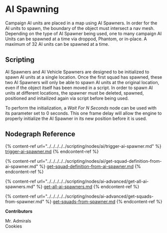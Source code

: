 # AI Spawning

Campaign AI units are placed in a map using AI Spawners. In order for the AI units to spawn, the boundary of the object must intersect a nav mesh. Depending on the type of AI Spawner being used, one to many campaign AI Units can be spawned at a time via droppod, Phantom, or in-place. A maximum of 32 AI units can be spawned at a time.

## Scripting

AI Spawners and AI Vehicle Spawners are designed to be initialized to spawn AI units at a single location. Once the first squad has spawned, these two AI Spawners will only be able to spawn AI units at the original location, even if the object itself has been moved in a script. In order to spawn AI units at different locations, the spawner must be deleted, spawned, positioned and initailized again via script before being used.

To perform the initialization, a _Wait For N Seconds_ node can be used with its parameter set to 0 seconds. This one frame delay will allow the engine to properly initialize the AI Spawner in its new position before it is used.

## Nodegraph Reference

{% content-ref url="../../../../../scripting/nodes/ai/trigger-ai-spawner.md" %}
[trigger-ai-spawner.md](../../../../../scripting/nodes/ai/trigger-ai-spawner.md)
{% endcontent-ref %}

{% content-ref url="../../../../../scripting/nodes/ai/get-squad-definition-from-ai-spawner.md" %}
[get-squad-definition-from-ai-spawner.md](../../../../../scripting/nodes/ai/get-squad-definition-from-ai-spawner.md)
{% endcontent-ref %}

{% content-ref url="../../../../../scripting/nodes/ai-advanced/get-all-ai-spawners.md" %}
[get-all-ai-spawners.md](../../../../../scripting/nodes/ai-advanced/get-all-ai-spawners.md)
{% endcontent-ref %}

{% content-ref url="../../../../../scripting/nodes/ai-advanced/get-squads-from-spawner.md" %}
[get-squads-from-spawner.md](../../../../../scripting/nodes/ai-advanced/get-squads-from-spawner.md)
{% endcontent-ref %}

**Contributors**

Mr. Admirals\
Cookies
